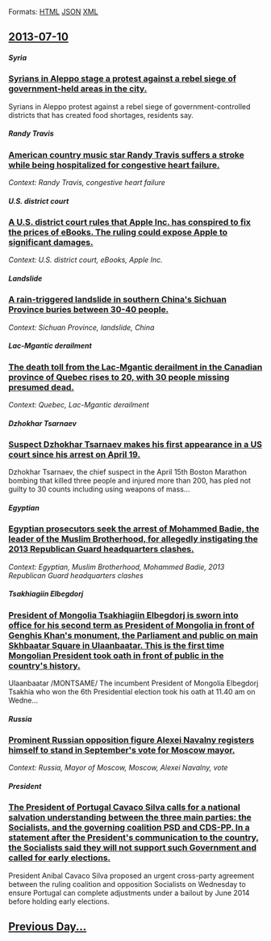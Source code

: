 
Formats: [HTML](2013/07/10/index.html)  [JSON](2013/07/10/index.json)  [XML](2013/07/10/index.xml)  

## [2013-07-10](/news/2013/07/10/index.md)

##### Syria
### [Syrians in Aleppo stage a protest against a rebel siege of government-held areas in the city. ](/news/2013/07/10/syrians-in-aleppo-stage-a-protest-against-a-rebel-siege-of-government-held-areas-in-the-city.md)
Syrians in Aleppo protest against a rebel siege of government-controlled districts that has created food shortages, residents say.

##### Randy Travis
### [American country music star Randy Travis suffers a stroke while being hospitalized for congestive heart failure. ](/news/2013/07/10/american-country-music-star-randy-travis-suffers-a-stroke-while-being-hospitalized-for-congestive-heart-failure.md)
_Context: Randy Travis, congestive heart failure_

##### U.S. district court
### [A U.S. district court rules that Apple Inc. has conspired to fix the prices of eBooks. The ruling could expose Apple to significant damages. ](/news/2013/07/10/a-u-s-district-court-rules-that-apple-inc-has-conspired-to-fix-the-prices-of-ebooks-the-ruling-could-expose-apple-to-significant-damages.md)
_Context: U.S. district court, eBooks, Apple Inc._

##### Landslide
### [A rain-triggered landslide in southern China's Sichuan Province buries between 30-40 people. ](/news/2013/07/10/a-rain-triggered-landslide-in-southern-china-s-sichuan-province-buries-between-30-40-people.md)
_Context: Sichuan Province, landslide, China_

##### Lac-Mgantic derailment
### [The death toll from the Lac-Mgantic derailment in the Canadian province of Quebec rises to 20, with 30 people missing presumed dead. ](/news/2013/07/10/the-death-toll-from-the-lac-megantic-derailment-in-the-canadian-province-of-quebec-rises-to-20-with-30-people-missing-presumed-dead.md)
_Context: Quebec, Lac-Mgantic derailment_

##### Dzhokhar Tsarnaev
### [Suspect Dzhokhar Tsarnaev makes his first appearance in a US court since his arrest on April 19. ](/news/2013/07/10/suspect-dzhokhar-tsarnaev-makes-his-first-appearance-in-a-us-court-since-his-arrest-on-april-19.md)
Dzhokhar Tsarnaev, the chief suspect in the April 15th Boston Marathon bombing that killed three people and injured more than 200, has pled not guilty to 30 counts including using weapons of mass...

##### Egyptian
### [Egyptian prosecutors seek the arrest of Mohammed Badie, the leader of the Muslim Brotherhood, for allegedly instigating the 2013 Republican Guard headquarters clashes. ](/news/2013/07/10/egyptian-prosecutors-seek-the-arrest-of-mohammed-badie-the-leader-of-the-muslim-brotherhood-for-allegedly-instigating-the-2013-republican.md)
_Context: Egyptian, Muslim Brotherhood, Mohammed Badie, 2013 Republican Guard headquarters clashes_

##### Tsakhiagiin Elbegdorj
### [President of Mongolia Tsakhiagiin Elbegdorj is sworn into office for his second term as President of Mongolia in front of Genghis Khan's monument, the Parliament and public on main Skhbaatar Square in Ulaanbaatar. This is the first time Mongolian President took oath in front of public in the country's history. ](/news/2013/07/10/president-of-mongolia-tsakhiagiin-elbegdorj-is-sworn-into-office-for-his-second-term-as-president-of-mongolia-in-front-of-genghis-khan-s-mon.md)
 Ulaanbaatar /MONTSAME/ The incumbent President of Mongolia Elbegdorj Tsakhia who won the 6th Presidential election took his oath at 11.40 am on Wedne...

##### Russia
### [Prominent Russian opposition figure Alexei Navalny registers himself to stand in September's vote for Moscow mayor. ](/news/2013/07/10/prominent-russian-opposition-figure-alexei-navalny-registers-himself-to-stand-in-september-s-vote-for-moscow-mayor.md)
_Context: Russia, Mayor of Moscow, Moscow, Alexei Navalny, vote_

##### President
### [The President of Portugal Cavaco Silva calls for a national salvation understanding between the three main parties: the Socialists, and the governing coalition PSD and CDS-PP. In a statement after the President's communication to the country, the Socialists said they will not support such Government and called for early elections. ](/news/2013/07/10/the-president-of-portugal-cavaco-silva-calls-for-a-national-salvation-understanding-between-the-three-main-parties-the-socialists-and-the.md)
President Anibal Cavaco Silva proposed an urgent cross-party agreement between the ruling coalition and opposition Socialists on Wednesday to ensure Portugal can complete adjustments under a bailout by June 2014 before holding early elections.

## [Previous Day...](/news/2013/07/9/index.md)

